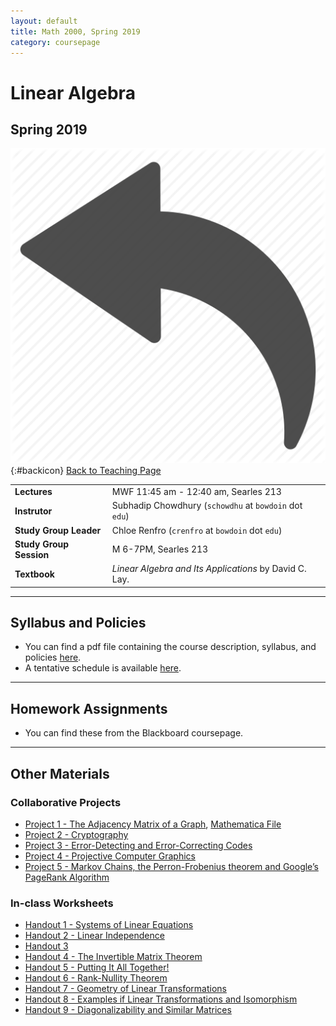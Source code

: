 ```yaml
---
layout: default
title: Math 2000, Spring 2019
category: coursepage
---
```


# Linear Algebra
## Spring 2019
<div class="backlink">
 
  ![Back](/resources/back.png){:#backicon} [Back to Teaching Page](/teaching) 
</div>  


|||
|---|---|
| **Lectures** | MWF	11:45 am - 12:40 am, Searles 213 |
| **Instrutor**| Subhadip Chowdhury (`schowdhu` at `bowdoin` dot `edu`)|
| **Study Group Leader**| Chloe Renfro (`crenfro` at `bowdoin` dot `edu`)
| **Study Group Session**| M 6-7PM, Searles 213 |
| **Textbook**| _Linear  Algebra  and  Its Applications_ by David C. Lay. |


---
## Syllabus and Policies 

+ You can find a pdf file containing the course description, syllabus, and policies [here](Syllabus_2000_Spring_2019.pdf). 
+ A tentative schedule is available [here](S2000.pdf).
---

## Homework Assignments

+ You can find these from the Blackboard coursepage.

___

## Other Materials

### Collaborative Projects

+ [Project 1 - The Adjacency Matrix of a Graph](Spring2019_2000_Project1.pdf), [Mathematica File](Spring2019_2000_Project1.nb)
+ [Project 2 - Cryptography](Spring2019_2000_Project2.pdf)
+ [Project 3 - Error-Detecting and Error-Correcting Codes](Spring2019_2000_Project3.pdf)
+ [Project 4 - Projective Computer Graphics](Spring2019_2000_Project4.nb)
+ [Project 5 - Markov Chains, the Perron-Frobenius theorem and Google’s PageRank
Algorithm](Spring2019_2000_Project5.pdf)

### In-class Worksheets

+ [Handout 1 - Systems of Linear Equations](Spring2019_2000_Handout1.pdf)
+ [Handout 2 - Linear Independence](Spring2019_2000_Handout2.pdf)
+ [Handout 3](Spring2019_2000_Handout3.pdf)
+ [Handout 4 - The Invertible Matrix Theorem](Spring2019_2000_Handout4.pdf)
+ [Handout 5 - Putting It All Together!](Spring2019_2000_Handout5.pdf)
+ [Handout 6 - Rank-Nullity Theorem](Spring2019_2000_Handout6.pdf)
+ [Handout 7 - Geometry of Linear Transformations](Spring2019_2000_Handout7.pdf)
+ [Handout 8 - Examples if Linear Transformations and Isomorphism](Spring2019_2000_Handout8.pdf)
+ [Handout 9 - Diagonalizability and Similar Matrices](Spring2019_2000_Handout9.pdf)

